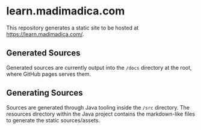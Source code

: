 # learn.madimadica.com
This repository generates a static site to be hosted
at https://learn.madimadica.com/.

## Generated Sources
Generated sources are currently output into the `/docs` directory
at the root, where GitHub pages serves them.

## Generating Sources
Sources are generated through Java tooling inside the `/src` directory. The resources directory within the Java project contains the markdown-like files to generate the static sources/assets.


